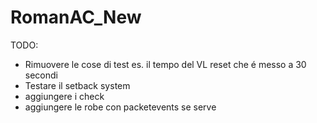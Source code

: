# RomanAC_New
TODO:
- Rimuovere le cose di test es. il tempo del VL reset che é messo a 30 secondi
- Testare il setback system
- aggiungere i check
- aggiungere le robe con packetevents se serve
